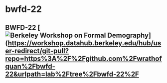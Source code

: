 # bwfd-22

## BWFD-22 [![Berkeley Workshop on Formal Demography](https://img.shields.io/badge/Datahub-blue?style=flat&labelColor=white&logo=RStudio&logoColor=blue)](https://workshop.datahub.berkeley.edu/hub/user-redirect/git-pull?repo=https%3A%2F%2Fgithub.com%2Fwrathofquan%2Fbwfd-22&urlpath=lab%2Ftree%2Fbwfd-22%2F
